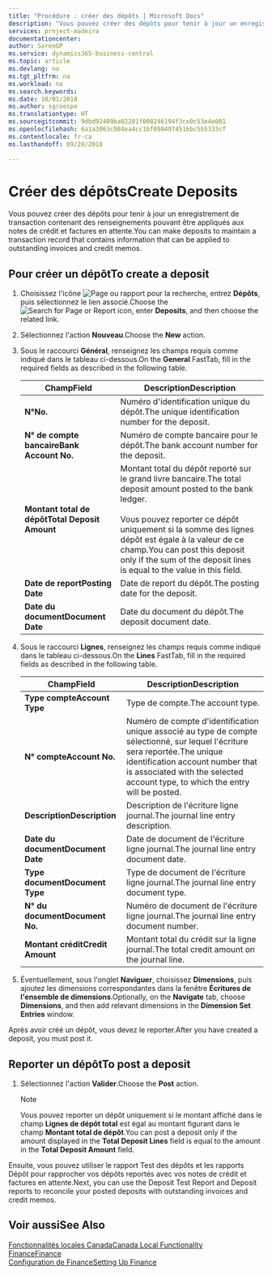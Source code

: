 ```yaml
---
title: "Procédure : créer des dépôts | Microsoft Docs"
description: "Vous pouvez créer des dépôts pour tenir à jour un enregistrement de transaction contenant des renseignements pouvant être appliqués aux notes de crédit et factures en attente."
services: project-madeira
documentationcenter: 
author: SorenGP
ms.service: dynamics365-business-central
ms.topic: article
ms.devlang: na
ms.tgt_pltfrm: na
ms.workload: na
ms.search.keywords: 
ms.date: 10/01/2018
ms.author: sgroespe
ms.translationtype: HT
ms.sourcegitcommit: 9dbd92409ba02281f008246194f3ce0c53e4e001
ms.openlocfilehash: 6a1a3063c984ea4cc1bf0984974516bc5b5333cf
ms.contentlocale: fr-ca
ms.lasthandoff: 09/28/2018

---
```

# <a name="create-deposits"></a><span data-ttu-id="5d482-103">Créer des dépôts</span><span class="sxs-lookup"><span data-stu-id="5d482-103">Create Deposits</span></span>
<span data-ttu-id="5d482-104">Vous pouvez créer des dépôts pour tenir à jour un enregistrement de transaction contenant des renseignements pouvant être appliqués aux notes de crédit et factures en attente.</span><span class="sxs-lookup"><span data-stu-id="5d482-104">You can make deposits to maintain a transaction record that contains information that can be applied to outstanding invoices and credit memos.</span></span>  

## <a name="to-create-a-deposit"></a><span data-ttu-id="5d482-105">Pour créer un dépôt</span><span class="sxs-lookup"><span data-stu-id="5d482-105">To create a deposit</span></span>  
1.  <span data-ttu-id="5d482-106">Choisissez l'icône ![Page ou rapport pour la recherche](../../media/ui-search/search_small.png "icône Page ou rapport pour la recherche"), entrez **Dépôts**, puis sélectionnez le lien associé.</span><span class="sxs-lookup"><span data-stu-id="5d482-106">Choose the ![Search for Page or Report](../../media/ui-search/search_small.png "Search for Page or Report icon") icon, enter **Deposits**, and then choose the related link.</span></span>  
2.  <span data-ttu-id="5d482-107">Sélectionnez l'action **Nouveau**.</span><span class="sxs-lookup"><span data-stu-id="5d482-107">Choose the **New** action.</span></span>  
3.  <span data-ttu-id="5d482-108">Sous le raccourci **Général**, renseignez les champs requis comme indiqué dans le tableau ci-dessous.</span><span class="sxs-lookup"><span data-stu-id="5d482-108">On the **General** FastTab, fill in the required fields as described in the following table.</span></span>  

    |<span data-ttu-id="5d482-109">Champ</span><span class="sxs-lookup"><span data-stu-id="5d482-109">Field</span></span>|<span data-ttu-id="5d482-110">Description</span><span class="sxs-lookup"><span data-stu-id="5d482-110">Description</span></span>|  
    |---------------------------------|---------------------------------------|  
    |<span data-ttu-id="5d482-111">**N°**</span><span class="sxs-lookup"><span data-stu-id="5d482-111">**No.**</span></span>|<span data-ttu-id="5d482-112">Numéro d'identification unique du dépôt.</span><span class="sxs-lookup"><span data-stu-id="5d482-112">The unique identification number for the deposit.</span></span>|  
    |<span data-ttu-id="5d482-113">**N° de compte bancaire**</span><span class="sxs-lookup"><span data-stu-id="5d482-113">**Bank Account No.**</span></span>|<span data-ttu-id="5d482-114">Numéro de compte bancaire pour le dépôt.</span><span class="sxs-lookup"><span data-stu-id="5d482-114">The bank account number for the deposit.</span></span>|  
    |<span data-ttu-id="5d482-115">**Montant total de dépôt**</span><span class="sxs-lookup"><span data-stu-id="5d482-115">**Total Deposit Amount**</span></span>|<span data-ttu-id="5d482-116">Montant total du dépôt reporté sur le grand livre bancaire.</span><span class="sxs-lookup"><span data-stu-id="5d482-116">The total deposit amount posted to the bank ledger.</span></span><br /><br /> <span data-ttu-id="5d482-117">Vous pouvez reporter ce dépôt uniquement si la somme des lignes dépôt est égale à la valeur de ce champ.</span><span class="sxs-lookup"><span data-stu-id="5d482-117">You can post this deposit only if the sum of the deposit lines is equal to the value in this field.</span></span>|  
    |<span data-ttu-id="5d482-118">**Date de report**</span><span class="sxs-lookup"><span data-stu-id="5d482-118">**Posting Date**</span></span>|<span data-ttu-id="5d482-119">Date de report du dépôt.</span><span class="sxs-lookup"><span data-stu-id="5d482-119">The posting date for the deposit.</span></span>|  
    |<span data-ttu-id="5d482-120">**Date du document**</span><span class="sxs-lookup"><span data-stu-id="5d482-120">**Document Date**</span></span>|<span data-ttu-id="5d482-121">Date du document du dépôt.</span><span class="sxs-lookup"><span data-stu-id="5d482-121">The deposit document date.</span></span>|  
4.  <span data-ttu-id="5d482-122">Sous le raccourci **Lignes**, renseignez les champs requis comme indiqué dans le tableau ci-dessous.</span><span class="sxs-lookup"><span data-stu-id="5d482-122">On the **Lines** FastTab, fill in the required fields as described in the following table.</span></span>  

    |<span data-ttu-id="5d482-123">Champ</span><span class="sxs-lookup"><span data-stu-id="5d482-123">Field</span></span>|<span data-ttu-id="5d482-124">Description</span><span class="sxs-lookup"><span data-stu-id="5d482-124">Description</span></span>|  
    |---------------------------------|---------------------------------------|  
    |<span data-ttu-id="5d482-125">**Type compte**</span><span class="sxs-lookup"><span data-stu-id="5d482-125">**Account Type**</span></span>|<span data-ttu-id="5d482-126">Type de compte.</span><span class="sxs-lookup"><span data-stu-id="5d482-126">The account type.</span></span>|  
    |<span data-ttu-id="5d482-127">**N° compte**</span><span class="sxs-lookup"><span data-stu-id="5d482-127">**Account No.**</span></span>|<span data-ttu-id="5d482-128">Numéro de compte d'identification unique associé au type de compte sélectionné, sur lequel l'écriture sera reportée.</span><span class="sxs-lookup"><span data-stu-id="5d482-128">The unique identification account number that is associated with the selected account type, to which the entry will be posted.</span></span>|  
    |<span data-ttu-id="5d482-129">**Description**</span><span class="sxs-lookup"><span data-stu-id="5d482-129">**Description**</span></span>|<span data-ttu-id="5d482-130">Description de l'écriture ligne journal.</span><span class="sxs-lookup"><span data-stu-id="5d482-130">The journal line entry description.</span></span>|  
    |<span data-ttu-id="5d482-131">**Date du document**</span><span class="sxs-lookup"><span data-stu-id="5d482-131">**Document Date**</span></span>|<span data-ttu-id="5d482-132">Date de document de l'écriture ligne journal.</span><span class="sxs-lookup"><span data-stu-id="5d482-132">The journal line entry document date.</span></span>|  
    |<span data-ttu-id="5d482-133">**Type document**</span><span class="sxs-lookup"><span data-stu-id="5d482-133">**Document Type**</span></span>|<span data-ttu-id="5d482-134">Type de document de l'écriture ligne journal.</span><span class="sxs-lookup"><span data-stu-id="5d482-134">The journal line entry document type.</span></span>|  
    |<span data-ttu-id="5d482-135">**N° du document**</span><span class="sxs-lookup"><span data-stu-id="5d482-135">**Document No.**</span></span>|<span data-ttu-id="5d482-136">Numéro de document de l'écriture ligne journal.</span><span class="sxs-lookup"><span data-stu-id="5d482-136">The journal line entry document number.</span></span>|  
    |<span data-ttu-id="5d482-137">**Montant crédit**</span><span class="sxs-lookup"><span data-stu-id="5d482-137">**Credit Amount**</span></span>|<span data-ttu-id="5d482-138">Montant total du crédit sur la ligne journal.</span><span class="sxs-lookup"><span data-stu-id="5d482-138">The total credit amount on the journal line.</span></span>|  

5.  <span data-ttu-id="5d482-139">Éventuellement, sous l'onglet **Naviguer**, choisissez **Dimensions**, puis ajoutez les dimensions correspondantes dans la fenêtre **Écritures de l'ensemble de dimensions**.</span><span class="sxs-lookup"><span data-stu-id="5d482-139">Optionally, on the **Navigate** tab, choose **Dimensions**, and then add relevant dimensions in the **Dimension Set Entries** window.</span></span>  

<span data-ttu-id="5d482-140">Après avoir créé un dépôt, vous devez le reporter.</span><span class="sxs-lookup"><span data-stu-id="5d482-140">After you have created a deposit, you must post it.</span></span>  

## <a name="to-post-a-deposit"></a><span data-ttu-id="5d482-141">Reporter un dépôt</span><span class="sxs-lookup"><span data-stu-id="5d482-141">To post a deposit</span></span>  
1. <span data-ttu-id="5d482-142">Sélectionnez l'action **Valider**.</span><span class="sxs-lookup"><span data-stu-id="5d482-142">Choose the **Post** action.</span></span>  

    > [!NOTE]  
    >  <span data-ttu-id="5d482-143">Vous pouvez reporter un dépôt uniquement si le montant affiché dans le champ **Lignes de dépôt total** est égal au montant figurant dans le champ **Montant total de dépôt**.</span><span class="sxs-lookup"><span data-stu-id="5d482-143">You can post a deposit only if the amount displayed in the **Total Deposit Lines** field is equal to the amount in the **Total Deposit Amount** field.</span></span>  

<span data-ttu-id="5d482-144">Ensuite, vous pouvez utiliser le rapport Test des dépôts et les rapports Dépôt pour rapprocher vos dépôts reportés avec vos notes de crédit et factures en attente.</span><span class="sxs-lookup"><span data-stu-id="5d482-144">Next, you can use the Deposit Test Report and Deposit reports to reconcile your posted deposits with outstanding invoices and credit memos.</span></span>  

## <a name="see-also"></a><span data-ttu-id="5d482-145">Voir aussi</span><span class="sxs-lookup"><span data-stu-id="5d482-145">See Also</span></span>  
[<span data-ttu-id="5d482-146">Fonctionnalités locales Canada</span><span class="sxs-lookup"><span data-stu-id="5d482-146">Canada Local Functionality</span></span>](canada-local-functionality.md)  
[<span data-ttu-id="5d482-147">Finance</span><span class="sxs-lookup"><span data-stu-id="5d482-147">Finance</span></span>](../../finance.md)  
[<span data-ttu-id="5d482-148">Configuration de Finance</span><span class="sxs-lookup"><span data-stu-id="5d482-148">Setting Up Finance</span></span>](../../finance.md)  

